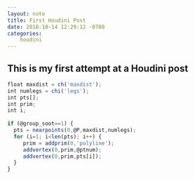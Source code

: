 ```yaml
---
layout: note
title: First Houdini Post
date: 2018-10-14 12:29:12 -0700
categories: 
    houdini
---
```


## This is my first attempt at a Houdini post

```javascript
float maxdist = ch('maxdist');
int numlegs = chi('legs');
int pts[];
int prim;
int i;
 
if (@group_soot==1) {
  pts = nearpoints(0,@P,maxdist,numlegs);
  for (i=1; i<len(pts); i++) {
     prim = addprim(0,'polyline');
     addvertex(0,prim,@ptnum);
     addvertex(0,prim,pts[i]);
  }
}
```

